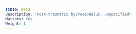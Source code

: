 ```yaml
---
ICD10: G913
Description: "Post-traumatic hydrocephalus, unspecified"
Matters: Yes
Weight: 1
---
```


